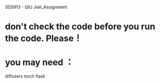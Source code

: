 SD5913 - QIU Jiali_Assignment
# don't check the code before you run the code. Please！

# you may need ：
diffusers
torch
flask